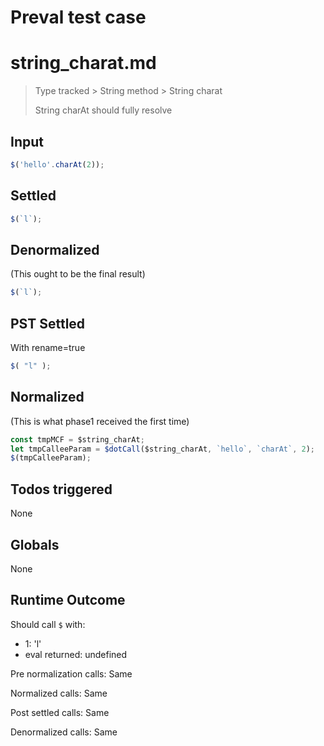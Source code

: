 # Preval test case

# string_charat.md

> Type tracked > String method > String charat
>
> String charAt should fully resolve

## Input

`````js filename=intro
$('hello'.charAt(2));
`````


## Settled


`````js filename=intro
$(`l`);
`````


## Denormalized
(This ought to be the final result)

`````js filename=intro
$(`l`);
`````


## PST Settled
With rename=true

`````js filename=intro
$( "l" );
`````


## Normalized
(This is what phase1 received the first time)

`````js filename=intro
const tmpMCF = $string_charAt;
let tmpCalleeParam = $dotCall($string_charAt, `hello`, `charAt`, 2);
$(tmpCalleeParam);
`````


## Todos triggered


None


## Globals


None


## Runtime Outcome


Should call `$` with:
 - 1: 'l'
 - eval returned: undefined

Pre normalization calls: Same

Normalized calls: Same

Post settled calls: Same

Denormalized calls: Same

